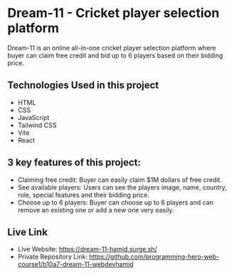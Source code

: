 <!-- Name of your project -->
<!-- A brief description -->
<!-- technologies used -->
<!-- 3 key features of your project -->

# Dream-11 - Cricket player selection platform

Dream-11 is an online all-in-one cricket player selection platform where buyer can claim free credit and bid up to 6 players based on their bidding price.

## Technologies Used in this project

- HTML
- CSS
- JavaScript
- Tailwind CSS
- Vite
- React

## 3 key features of this project:

- Claiming free credit: Buyer can easily claim $1M dollars of free credit.
- See available players: Users can see the players image, name, country, role, special features and their bidding price.
- Choose up to 6 players: Buyer can choose up to 6 players and can remove an existing one or add a new one very easily.

## Live Link

- Live Website: https://dream-11-hamid.surge.sh/
- Private Repository Link: https://github.com/programming-hero-web-course1/b10a7-dream-11-webdevhamid
